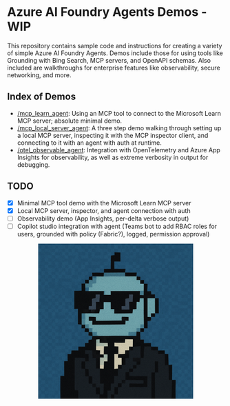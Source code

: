 # Azure AI Foundry Agents Demos - WIP

This repository contains sample code and instructions for creating a variety of simple Azure AI Foundry Agents. Demos include those for using tools like Grounding with Bing Search, MCP servers, and OpenAPI schemas. Also included are walkthroughs for enterprise features like observability, secure networking, and more.

## Index of Demos

- [/mcp_learn_agent](/mcp_learn_agent): Using an MCP tool to connect to the Microsoft Learn MCP server; absolute minimal demo. 
- [/mcp_local_server_agent](/mcp_local_server_agent): A three step demo walking through setting up a local MCP server, inspecting it with the MCP inspector client, and connecting to it with an agent with auth at runtime. 
- [/otel_observable_agent](/otel_observable_agent): Integration with OpenTelemetry and Azure App Insights for observability, as well as extreme verbosity in output for debugging. 

## TODO

- [x] Minimal MCP tool demo with the Microsoft Learn MCP server
- [x] Local MCP server, inspector, and agent connection with auth
- [ ] Observability demo (App Insights, per-delta verbose output)
- [ ] Copilot studio integration with agent (Teams bot to add RBAC roles for users, grounded with policy (Fabric?), logged, permission approval) 

<p align="center">
  <img src="assets/agent-avatar.png" alt="Azure AI Agent avatar" width="360">
</p>

